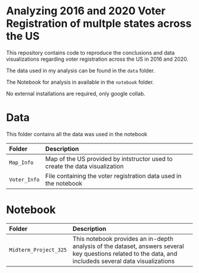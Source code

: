 # Analyzing 2016 and 2020 Voter Registration of multple states across the US   
This repository contains code to reproduce the conclusions and data visualizations regarding voter registration across the US in 2016 and 2020.

The data used in my analysis can be found in the  `data` folder.

The Notebook for analysis in available in the `notebook` folder.

No external installations are required, only google collab.

# Data
This folder contains all the data was used in the notebook

| Folder                | Description                                                                         |
|:----------------------|:------------------------------------------------------------------------------------|
| `Map_Info`         | Map of the US provided by intstructor used to create the data visualization        |
| `Voter_Info` | File containing the voter registration data used in the notebook                              |

# Notebook
| Folder                | Description                                                                         |
|:----------------------|:------------------------------------------------------------------------------------|
| `Midterm_Project_325`         | This notebook provides an in-depth analysis of the dataset, answers several key questions related to the data, and includeds several data visualizations|
